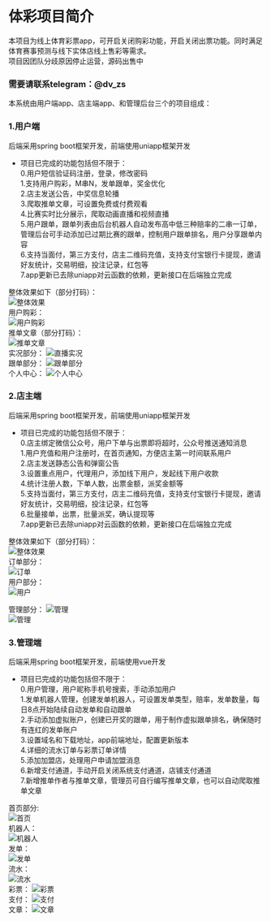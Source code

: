# 体彩项目简介  
本项目为线上体育彩票app，可开启关闭购彩功能，开启关闭出票功能。同时满足体育赛事预测与线下实体店线上售彩等需求。  
项目因团队分歧原因停止运营，源码出售中  
### 需要请联系telegram：@dv_zs    
本系统由用户端app、店主端app、和管理后台三个的项目组成：
### 1.用户端
后端采用spring boot框架开发，前端使用uniapp框架开发  
* 项目已完成的功能包括但不限于：  
    0.用户短信验证码注册，登录，修改密码  
    1.支持用户购彩，M串N，发单跟单，奖金优化  
    2.店主发送公告，中奖信息轮播  
    3.爬取推单文章，可设置免费或付费观看  
    4.比赛实时比分展示，爬取动画直播和视频直播  
    5.用户跟单，跟单列表由后台机器人自动发布高中低三种赔率的二串一订单，管理后台可手动添加已过期比赛的跟单，控制用户跟单排名，用户分享跟单内容  
    6.支持当面付，第三方支付，店主二维码充值，支持支付宝银行卡提现，邀请好友统计，交易明细，投注记录，红包等      
    7.app更新已去除uniapp对云函数的依赖，更新接口在后端独立完成

整体效果如下（部分打码）：  
![整体效果](./user/整体效果.png "整体")  
用户购彩：  
![用户购彩](./user/购买部分.png "购彩")  
推单文章（部分打码）：  
![推单文章](./user/推单部分.png "推单")  
实况部分：
![直播实况](./user/实况部分.png "实况")  
跟单部分：
![跟单部分](./user/跟单部分.png "跟单")  
个人中心：
![个人中心](./user/个人中心.png "我的")  
### 2.店主端
后端采用spring boot框架开发，前端使用uniapp框架开发
* 项目已完成的功能包括但不限于：  
    0.店主绑定微信公众号，用户下单与出票即将超时，公众号推送通知消息  
    1.用户充值和用户注册时，在首页通知，方便店主第一时间联系用户  
    2.店主发送静态公告和弹窗公告  
    3.设置重点用户，代理用户，添加线下用户，发起线下用户收款  
    4.统计注册人数，下单人数，出票金额，派奖金额等  
    5.支持当面付，第三方支付，店主二维码充值，支持支付宝银行卡提现，邀请好友统计，交易明细，投注记录，红包等      
    6.批量接单，出票，批量派奖，确认提现等    
    7.app更新已去除uniapp对云函数的依赖，更新接口在后端独立完成

整体效果如下（部分打码）：  
![整体效果](./shop/整体.png "整体")  
订单部分：  
![订单](./shop/订单.png "订单")  
用户部分：  
![用户](./shop/用户管理.png "用户")  
<!-- 统计部分：
![统计](./shop/统计.png "统计")   -->
管理部分：
![管理](./shop/个人中心.png "管理")  
![管理](./shop/个人中心1.png "管理")  
### 3.管理端
后端采用spring boot框架开发，前端使用vue开发
* 项目已完成的功能包括但不限于：  
    0.用户管理，用户昵称手机号搜索，手动添加用户  
    1.发单机器人管理，创建发单机器人，可设置发单类型，赔率，发单数量，每日8点开始陆续自动发单和自动跟单    
    2.手动添加虚拟账户，创建已开奖的跟单，用于制作虚拟跟单排名，确保随时有连红的发单账户  
    3.设置域名和下载地址，app前端地址，配置更新版本  
    4.详细的流水订单与彩票订单详情  
    5.添加加盟店，处理用户申请加盟消息      
    6.新增支付通道，手动开启关闭系统支付通道，店铺支付通道    
    7.新增推单作者与推单文章，管理员可自行编写推单文章，也可以自动爬取推单文章  

首页部分:  
![首页](./admin/首页.png "首页")  
机器人：  
![机器人](./admin/机器人.png "机器人")  
发单：  
![发单](./admin/发单.png "发单")  
流水：  
![流水](./admin/流水.png "流水")  
彩票：
![彩票](./admin/彩票.png "彩票")  
支付：
![支付](./admin/支付.png "支付")  
文章：
![文章](./admin/文章.png "文章")  

